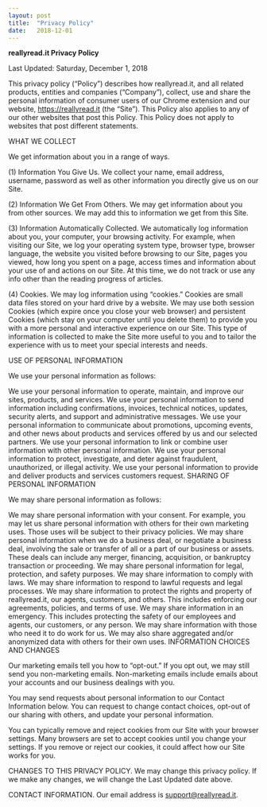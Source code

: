 ```yaml
---
layout: post
title:  "Privacy Policy"
date:   2018-12-01
---
```

**reallyread.it Privacy Policy**

Last Updated: Saturday, December 1, 2018

This privacy policy (“Policy”) describes how reallyread.it, and all related products, entities and companies (“Company”), collect, use and share the personal information of consumer users of our Chrome extension and our website, https://reallyread.it (the “Site”). This Policy also applies to any of our other websites that post this Policy. This Policy does not apply to websites that post different statements.

WHAT WE COLLECT

We get information about you in a range of ways.

(1) Information You Give Us. We collect your‎ name, email address, username, password as well as other information you directly give us on our Site.

(2) Information We Get From Others. We may get information about you from other sources. We may add this to information we get from this Site.

(3) Information Automatically Collected. We automatically log information about you, your computer, your browsing activity. For example, when visiting our Site, we log your operating system type, browser type, browser language, the website you visited before browsing to our Site, pages you viewed, how long you spent on a page, access times and information about your use of and actions on our Site. At this time, we do not track or use any info other than the reading progress of articles.

(4) Cookies. We may log information using “cookies.” Cookies are small data files stored on your hard drive by a website. We may use both session Cookies (which expire once you close your web browser) and persistent Cookies (which stay on your computer until you delete them) to provide you with a more personal and interactive experience on our Site. This type of information is collected to make the Site more useful to you and to tailor the experience with us to meet your special interests and needs.

USE OF PERSONAL INFORMATION

We use your personal information as follows:

We use your personal information to operate, maintain, and improve our sites, products, and services.
We use your personal information to send information including confirmations, invoices, technical notices, updates, security alerts, and support and administrative messages.
We use your personal information to communicate about promotions, upcoming events, and other news about products and services offered by us and our selected partners.
We use your personal information to link or combine user information with other personal information.
We use your personal information to protect, investigate, and deter against fraudulent, unauthorized, or illegal activity.
We use your personal information to provide and deliver products and services customers request.
SHARING OF PERSONAL INFORMATION

We may share personal information as follows:

We may share personal information with your consent. For example, you may let us share personal information with others for their own marketing uses. Those uses will be subject to their privacy policies.
We may share personal information when we do a business deal, or negotiate a business deal, involving the sale or transfer of all or a part of our business or assets. These deals can include any merger, financing, acquisition, or bankruptcy transaction or proceeding.
We may share personal information for legal, protection, and safety purposes. 
We may share information to comply with laws. 
We may share information to respond to lawful requests and legal processes. 
We may share information to protect the rights and property of reallyread.it, our agents, customers, and others. This includes enforcing our agreements, policies, and terms of use. 
We may share information in an emergency. This includes protecting the safety of our employees and agents, our customers, or any person. 
We may share information with those who need it to do work for us.
We may also share aggregated and/or anonymized data with others for their own uses.
INFORMATION CHOICES AND CHANGES

Our marketing emails tell you how to “opt-out.” If you opt out, we may still send you non-marketing emails. Non-marketing emails include emails about your accounts and our business dealings with you.

You may send requests about personal information to our Contact Information below. You can request to change contact choices, opt-out of our sharing with others, and update your personal information.

You can typically remove and reject cookies from our Site with your browser settings. Many browsers are set to accept cookies until you change your settings. If you remove or reject our cookies, it could affect how our Site works for you.

CHANGES TO THIS PRIVACY POLICY. We may change this privacy policy. If we make any changes, we will change the Last Updated date above.

CONTACT INFORMATION. Our email address is support@reallyread.it.